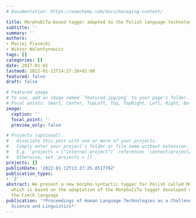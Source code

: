 ```yaml
---
# Documentation: https://wowchemy.com/docs/managing-content/

title: MorphoDiTa-based tagger adapted to the Polish language technology
subtitle: ''
summary: ''
authors:
- Maciej Piasecki
- Wiktor Walentynowicz
tags: []
categories: []
date: 2017-01-01
lastmod: 2022-01-12T14:27:26+01:00
featured: false
draft: false

# Featured image
# To use, add an image named `featured.jpg/png` to your page's folder.
# Focal points: Smart, Center, TopLeft, Top, TopRight, Left, Right, BottomLeft, Bottom, BottomRight.
image:
  caption: ''
  focal_point: ''
  preview_only: false

# Projects (optional).
#   Associate this post with one or more of your projects.
#   Simply enter your project's folder or file name without extension.
#   E.g. `projects = ["internal-project"]` references `content/project/deep-learning/index.md`.
#   Otherwise, set `projects = []`.
projects: []
publishDate: '2022-01-12T13:27:25.851776Z'
publication_types:
- '2'
abstract: We present a new morpho-syntactic tagger for Polish called MorphoIXTa-pl,
  which is based on the adaptation of the MorphoIiTa tagger developed originally for
  the Czech language
publication: '*Proceedings of Human Language Technologies as a Challenge for Computer
  Science and Linguistics*'
---
```

